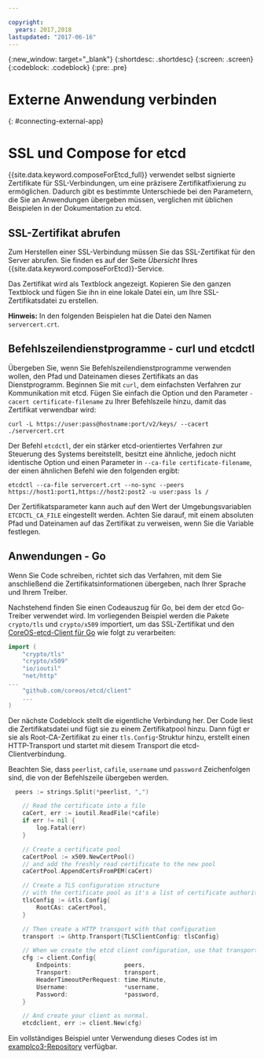```yaml
---

copyright:
  years: 2017,2018
lastupdated: "2017-06-16"
---
```


{:new_window: target="_blank"}
{:shortdesc: .shortdesc}
{:screen: .screen}
{:codeblock: .codeblock}
{:pre: .pre}

# Externe Anwendung verbinden
{: #connecting-external-app}

# SSL und Compose for etcd

{{site.data.keyword.composeForEtcd_full}} verwendet selbst signierte Zertifikate für SSL-Verbindungen, um eine präzisere Zertifikatfixierung zu ermöglichen. Dadurch gibt es bestimmte Unterschiede bei den Parametern, die Sie an Anwendungen übergeben müssen, verglichen mit üblichen Beispielen in der Dokumentation zu etcd.

## SSL-Zertifikat abrufen

Zum Herstellen einer SSL-Verbindung müssen Sie das SSL-Zertifikat für den Server abrufen. Sie finden es auf der Seite *Übersicht* Ihres {{site.data.keyword.composeForEtcd}}-Service.

Das Zertifikat wird als Textblock angezeigt. Kopieren Sie den ganzen Textblock und fügen Sie ihn in eine lokale Datei ein, um Ihre SSL-Zertifikatsdatei zu erstellen.

**Hinweis:** In den folgenden Beispielen hat die Datei den Namen `servercert.crt`.

## Befehlszeilendienstprogramme - curl und etcdctl

Übergeben Sie, wenn Sie Befehlszeilendienstprogramme verwenden wollen, den Pfad und Dateinamen dieses Zertifikats an das Dienstprogramm. 
Beginnen Sie mit `curl`, dem einfachsten Verfahren zur Kommunikation mit etcd. Fügen Sie einfach die Option und den Parameter `-cacert certificate-filename` zu Ihrer Befehlszeile hinzu, damit das Zertifikat verwendbar wird:

```shell
curl -L https://user:pass@hostname:port/v2/keys/ --cacert ./servercert.crt

```

Der Befehl `etcdctl`, der ein stärker etcd-orientiertes Verfahren zur Steuerung des Systems bereitstellt, besitzt eine ähnliche, jedoch nicht identische Option und einen Parameter in `--ca-file certificate-filename`, der einen ähnlichen Befehl wie den folgenden ergibt:

```shell
etcdctl --ca-file servercert.crt --no-sync --peers https://host1:port1,https://host2:post2 -u user:pass ls /

```

Der Zertifikatsparameter kann auch auf den Wert der Umgebungsvariablen `ETCDCTL_CA_FILE` eingestellt werden. Achten Sie darauf, mit einem absoluten Pfad und Dateinamen auf das Zertifikat zu verweisen, wenn Sie die Variable festlegen.

## Anwendungen - Go

Wenn Sie Code schreiben, richtet sich das Verfahren, mit dem Sie anschließend die Zertifikatsinformationen übergeben, nach Ihrer Sprache und Ihrem Treiber. 

Nachstehend finden Sie einen Codeauszug für Go, bei dem der etcd Go-Treiber verwendet wird. Im vorliegenden Beispiel werden die Pakete `crypto/tls` und `crypto/x509` importiert, um das SSL-Zertifikat und den [CoreOS-etcd-Client für Go](https://godoc.org/github.com/coreos/etcd/client) wie folgt zu verarbeiten:

```go
import (
	"crypto/tls"
	"crypto/x509"
	"io/ioutil"
	"net/http"
...
	"github.com/coreos/etcd/client"
	...
)
```

Der nächste Codeblock stellt die eigentliche Verbindung her. Der Code liest die Zertifikatsdatei und fügt sie zu einem Zertifikatpool hinzu. Dann fügt er sie als Root-CA-Zertifikat zu einer `tls.Config`-Struktur hinzu, erstellt einen HTTP-Transport und startet mit diesem Transport die etcd-Clientverbindung.

Beachten Sie, dass `peerlist`, `cafile`, `username` und `password` Zeichenfolgen sind, die von der Befehlszeile übergeben werden.

```go
  peers := strings.Split(*peerlist, ",")

	// Read the certificate into a file
	caCert, err := ioutil.ReadFile(*cafile)
	if err != nil {
		log.Fatal(err)
	}

	// Create a certificate pool
	caCertPool := x509.NewCertPool()
	// and add the freshly read certificate to the new pool
	caCertPool.AppendCertsFromPEM(caCert)

	// Create a TLS configuration structure
	// with the certificate pool as it's a list of certificate authorities
	tlsConfig := &tls.Config{
		RootCAs: caCertPool,
	}

	// Then create a HTTP transport with that configuration
	transport := &http.Transport{TLSClientConfig: tlsConfig}

	// When we create the etcd client configuration, use that transport
	cfg := client.Config{
		Endpoints:               peers,
		Transport:               transport,
		HeaderTimeoutPerRequest: time.Minute,
		Username:                *username,
		Password:                *password,
	}

	// And create your client as normal. 
	etcdclient, err := client.New(cfg)
```

Ein vollständiges Beispiel unter Verwendung dieses Codes ist im [examplco3-Repository](https://github.com/compose-ex/examplco3) verfügbar.
